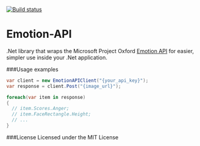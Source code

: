 [![Build status](https://ci.appveyor.com/api/projects/status/oscx09t7s06sgiqc?svg=true)](https://ci.appveyor.com/project/Felsig/emotion-api/branch/master)
# Emotion-API
.Net library that wraps the Microsoft Project Oxford [Emotion API](https://www.projectoxford.ai/doc/Emotion/overview) for easier, simpler use inside your .Net application.

###Usage examples
```c#
var client = new EmotionAPIClient("{your_api_key}");
var response = client.Post("{image_url}");

foreach(var item in response)
{
  // item.Scores.Anger;
  // item.FaceRectangle.Height;
  // ...
}
```

###License
Licensed under the MIT License
